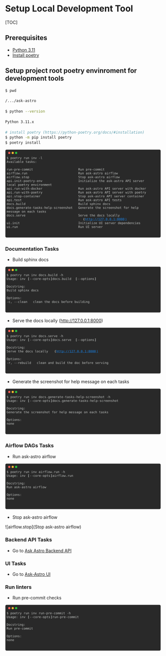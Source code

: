 # Setup Local Development Tool

[TOC]

## Prerequisites

- [Python 3.11](https://www.python.org/downloads/release/python-3116/)
- [Install poetry](https://python-poetry.org/docs/#installation)


## Setup project root poetry envinroment for development tools

```sh
$ pwd

/.../ask-astro

$ python --version

Python 3.11.x

# install poetry (https://python-poetry.org/docs/#installation)
$ python -m pip install poetry
$ poetry install
```

![list_tasks](_static/images/task_help_message/list-tasks.svg)

### Documentation Tasks

- Build sphinx docs

![docs.build](_static/images/task_help_message/docs-build.svg)

- Serve the docs locally (http://127.0.0.1:8000)

![docs.serve](_static/images/task_help_message/docs-serve.svg)

- Generate the screenshot for help message on each tasks

![docs.generate-tasks-help-screenshot](_static/images/task_help_message/docs-generate-tasks-help-screenshot.svg)

### Airflow DAGs Tasks

- Run ask-astro airflow

![airflow.run](_static/images/task_help_message/airflow-run.svg)

- Stop ask-astro airflow

![airflow.stop](Stop ask-astro airflow)

### Backend API Tasks

- Go to [Ask Astro Backend API](./api/README.md)

### UI Tasks

- Go to [Ask-Astro UI](./ui/README.md)


### Run linters

- Run pre-commit checks

![run-pre-commit](_static/images/task_help_message/run-pre-commit.svg)
